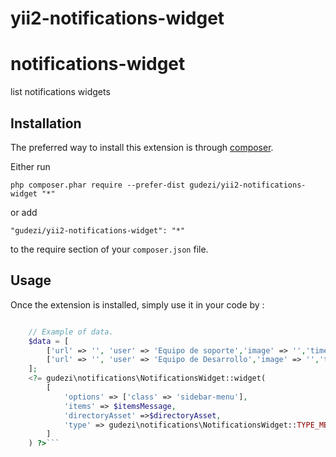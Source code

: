 # yii2-notifications-widget

notifications-widget
====================
list notifications widgets

Installation
------------

The preferred way to install this extension is through [composer](http://getcomposer.org/download/).

Either run

```
php composer.phar require --prefer-dist gudezi/yii2-notifications-widget "*"
```

or add

```
"gudezi/yii2-notifications-widget": "*"
```

to the require section of your `composer.json` file.


Usage
-----

Once the extension is installed, simply use it in your code by  :

```php

    // Example of data.
    $data = [
        ['url' => '', 'user' => 'Equipo de soporte','image' => '','time' => '5 min','message' => 'Make Deploy?'],
        ['url' => '', 'user' => 'Equipo de Desarrollo','image' => '','time' => '6 min','message' => 'Make Deploy?']
    ];
    <?= gudezi\notifications\NotificationsWidget::widget(
        [
            'options' => ['class' => 'sidebar-menu'],
            'items' => $itemsMessage,
            'directoryAsset' =>$directoryAsset,
            'type' => gudezi\notifications\NotificationsWidget::TYPE_MESSAGE,
        ]
    ) ?>```